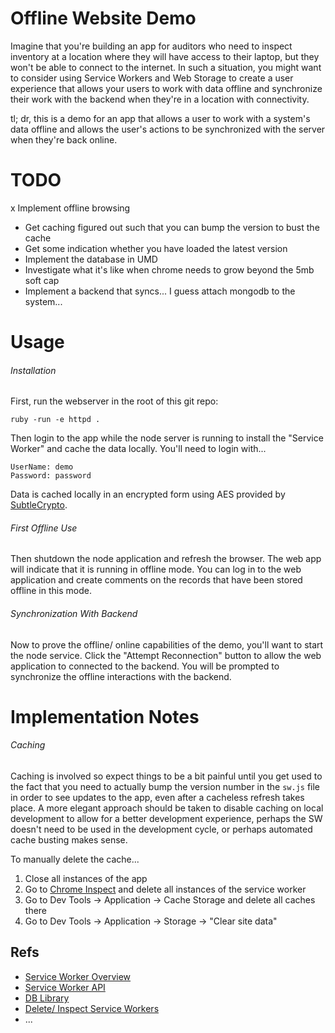 # Offline Website Demo

Imagine that you're building an app for auditors who need to inspect inventory at a location where they will have access to their laptop, but they won't be able to connect to the internet.  In such a situation, you might want to consider using Service Workers and Web Storage to create a user experience that allows your users to work with data offline and synchronize their work with the backend when they're in a location with connectivity.

tl; dr, this is a demo for an app that allows a user to work with a system's data offline and allows the user's actions to be synchronized with the server when they're back online.


# TODO

x Implement offline browsing
- Get caching figured out such that you can bump the version to bust the cache
- Get some indication whether you have loaded the latest version
- Implement the database in UMD
- Investigate what it's like when chrome needs to grow beyond the 5mb soft cap
- Implement a backend that syncs... I guess attach mongodb to the system...


# Usage

###### Installation
First, run the webserver in the root of this git repo:

```
ruby -run -e httpd .
```

Then login to the app while the node server is running to install the "Service Worker" and cache the data locally.  You'll need to login with...

```
UserName: demo
Password: password
```

Data is cached locally in an encrypted form using AES provided by [SubtleCrypto](https://developer.mozilla.org/en-US/docs/Web/API/SubtleCrypto/encrypt).

###### First Offline Use
Then shutdown the node application and refresh the browser.  The web app will indicate that it is running in offline mode.  You can log in to the web application and create comments on the records that have been stored offline in this mode.

###### Synchronization With Backend
Now to prove the offline/ online capabilities of the demo, you'll want to start the node service.  Click the "Attempt Reconnection" button to allow the web application to connected to the backend.  You will be prompted to synchronize the offline interactions with the backend.

# Implementation Notes

###### Caching

Caching is involved so expect things to be a bit painful until you get used to the fact that you need to actually bump the version number in the `sw.js` file in order to see updates to the app, even after a cacheless refresh takes place.  A more elegant approach should be taken to disable caching on local development to allow for a better development experience, perhaps the SW doesn't need to be used in the development cycle, or perhaps automated cache busting makes sense.

To manually delete the cache...

1.  Close all instances of the app
2.  Go to [Chrome Inspect](chrome://inspect/#service-workers) and delete all instances of the service worker
3.  Go to Dev Tools -> Application -> Cache Storage and delete all caches there
4.  Go to Dev Tools -> Application -> Storage -> "Clear site data"


## Refs

- [Service Worker Overview](https://developer.mozilla.org/en-US/docs/Web/API/Service_Worker_API)
- [Service Worker API](https://developer.mozilla.org/en-US/docs/Web/API/Service_Worker_API/Using_Service_Workers)
- [DB Library](https://www.npmjs.com/package/idb-keyval)
- [Delete/ Inspect Service Workers](chrome://inspect/#service-workers)
- ...

